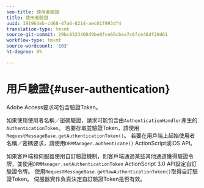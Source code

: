 ```yaml
---
seo-title: 使用者驗證
title: 使用者驗證
uuid: 191964eb-cd68-47a6-8214-aec01f993df4
translation-type: tm+mt
source-git-commit: 29bc8323460d9be0fce66cbea7c6fce46df20d61
workflow-type: tm+mt
source-wordcount: '103'
ht-degree: 0%

---
```



# 用戶驗證{#user-authentication}

Adobe Access要求可包含驗證Token。

如果使用使用者名稱／密碼驗證，請求可能包含由`AuthenticationHandler`產生的`AuthenticationToken`。 若要存取並驗證Token，請使用`RequestMessageBase.getAuthenticationToken()`。 若要在用戶端上起始使用者名稱／密碼要求，請使用`DRMManager.authenticate()` ActionScript或iOS API。

如果客戶端和伺服器使用自訂驗證機制，則客戶端通過某些其他通道獲得驗證令牌，並使用`DRMManager.setAuthenticationToken` ActionScript 3.0 API設定自訂驗證令牌。 使用`RequestMessageBase.getRawAuthenticationToken()`取得自訂驗證Token。 伺服器實作負責決定自訂驗證Token是否有效。
